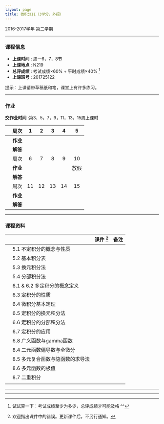 ```yaml
---
layout: page
title: 微积分II（3学分，外招）
---
```



<p class="message">
  2016-2017学年 第二学期
</p>


---

### 课程信息

- __上课时间__ : 周一6，7，8节
- __上课地点__ : N219
- __总评成绩__ : 考试成绩×60% + 平时成绩×40% [^exam]
- __上课班号__ : 201725122

[^exam]: 试试算一下：考试成绩至少为多少，总评成绩才可能及格 ^^

提示：上课请带草稿纸和笔，课堂上有许多练习。

---

### 作业

__交作业时间__ :第3，5，7，9，11，13，15周上课时


|        |   周次     | 1 | 2 | 3 |	4 | 5|
|:--------:|----:|:------:|:------:|:------:|:------:|:------:|
|		|	__作业__ |	<a href="HW/HW_微积分II_第01周_外招_2017.pdf" target="_blank"><i class="fa fa-file-pdf-o" aria-hidden="true"></i></a>	|	<a href="HW/HW_微积分II_第02周_外招_2017.pdf" target="_blank"><i class="fa fa-file-pdf-o" aria-hidden="true"></i></a>		|	<a href="HW/HW_微积分II_第03周_外招_2017.pdf" target="_blank"><i class="fa fa-file-pdf-o" aria-hidden="true"></i></a>		|	<a href="HW/HW_微积分II_第04周_外招_2017.pdf" target="_blank"><i class="fa fa-file-pdf-o" aria-hidden="true"></i></a>		| <a href="HW/HW_微积分II_第05周_外招_2017.pdf" target="_blank"><i class="fa fa-file-pdf-o" aria-hidden="true"></i></a>	 |
|		|	__解答__ |	<a href="HW_sol/HW_微积分II_第01周_外招_sol_2017.pdf" target="_blank"><i class="fa fa-file-pdf-o" aria-hidden="true"></i></a>	|	<a href="HW_sol/HW_微积分II_第02周_外招_sol_2017.pdf" target="_blank"><i class="fa fa-file-pdf-o" aria-hidden="true"></i></a>		|	<a href="HW_sol/HW_微积分II_第03周_外招_sol_2017.pdf" target="_blank"><i class="fa fa-file-pdf-o" aria-hidden="true"></i></a>		|	<a href="HW_sol/HW_微积分II_第05周_外招_sol_2017.pdf" target="_blank"><i class="fa fa-file-pdf-o" aria-hidden="true"></i></a>		| <a href="HW_sol/HW_微积分II_第04周_外招_sol_2017.pdf" target="_blank"><i class="fa fa-file-pdf-o" aria-hidden="true"></i></a>	|
|        |   周次     | 6 | 7 | 8 |	9 | 10|
|		|	__作业__ |	<a href="HW/HW_微积分II_第06周_外招_2017.pdf" target="_blank"><i class="fa fa-file-pdf-o" aria-hidden="true"></i></a>		|	<a href="HW/HW_微积分II_第07周_外招_2017.pdf" target="_blank"><i class="fa fa-file-pdf-o" aria-hidden="true"></i></a>		|	<a href="HW/HW_微积分II_第08周_外招_2017.pdf" target="_blank"><i class="fa fa-file-pdf-o" aria-hidden="true"></i></a>		|	<a href="HW/HW_微积分II_第09周_外招_2017.pdf" target="_blank"><i class="fa fa-file-pdf-o" aria-hidden="true"></i></a>		|	放假 |
|		|	__解答__ |	<a href="HW_sol/HW_微积分II_第06周_外招_sol_2017.pdf" target="_blank"><i class="fa fa-file-pdf-o" aria-hidden="true"></i></a>	|	<a href="HW_sol/HW_微积分II_第07周_外招_sol_2017.pdf" target="_blank"><i class="fa fa-file-pdf-o" aria-hidden="true"></i></a> |	<a href="HW_sol/HW_微积分II_第08周_外招_sol_2017.pdf" target="_blank"><i class="fa fa-file-pdf-o" aria-hidden="true"></i></a> | <a href="HW_sol/HW_微积分II_第09周_外招_sol_2017.pdf" target="_blank"><i class="fa fa-file-pdf-o" aria-hidden="true"></i></a>	 |	|
|        |   周次     | 11 | 12 | 13 |	14 | 15|
|		|	__作业__ |	<a href="HW/HW_微积分II_第11周_外招_2017.pdf" target="_blank"><i class="fa fa-file-pdf-o" aria-hidden="true"></i></a>		|	<a href="HW/HW_微积分II_第12周_外招_2017.pdf" target="_blank"><i class="fa fa-file-pdf-o" aria-hidden="true"></i></a>		|		|			|	|
|		|	__解答__ |		|	 |	 |	 |	|


---

### 课程资料

|        |        | 课件 [^Remark] | 备注 |
|:--------:|:--------|:------:|:------:|
|  | 5.1 不定积分的概念与性质 |  <a href="lectures/5_1_不定积分的概念与性质_NM_2017.pdf" target="_blank"><i class="fa fa-file-pdf-o" aria-hidden="true"></i></a>    |    |
|  | 5.2 基本积分表 |  <a href="lectures/5_2_基本积分表_NM_2017.pdf" target="_blank"><i class="fa fa-file-pdf-o" aria-hidden="true"></i></a>    |  |
|  | 5.3 换元积分法 |  <a href="lectures/5_3_换元积分法_NM_2017.pdf" target="_blank"><i class="fa fa-file-pdf-o" aria-hidden="true"></i></a>    |    |
|  | 5.4 分部积分法 |  <a href="lectures/5_4_分部积分法_NM_2017.pdf" target="_blank"><i class="fa fa-file-pdf-o" aria-hidden="true"></i></a>    |    |
|  | 6.1 & 6.2 多定积分的概念定义 |  <a href="lectures/6_1_6_2_多定积分的概念定义_NM_2017.pdf" target="_blank"><i class="fa fa-file-pdf-o" aria-hidden="true"></i></a>    |    |
|  | 6.3 定积分的性质 |  <a href="lectures/6_3_定积分的性质_NM_2017.pdf" target="_blank"><i class="fa fa-file-pdf-o" aria-hidden="true"></i></a>    |    |
|  | 6.4 微积分基本定理 |  <a href="lectures/6_4_微积分基本定理_NM_2017.pdf" target="_blank"><i class="fa fa-file-pdf-o" aria-hidden="true"></i></a>    |    |
|  | 6.5 定积分的换元积分法 |  <a href="lectures/6_5_定积分的换元积分法_NM_2017.pdf" target="_blank"><i class="fa fa-file-pdf-o" aria-hidden="true"></i></a>    |    |
|  | 6.6 定积分的分部积分法 |  <a href="lectures/6_6_定积分的分部积分法_NM_2017.pdf" target="_blank"><i class="fa fa-file-pdf-o" aria-hidden="true"></i></a>    |    |
|  | 6.7 定积分的应用 |  <a href="lectures/6_7_定积分的应用_NM_2017.pdf" target="_blank"><i class="fa fa-file-pdf-o" aria-hidden="true"></i></a>    |    |
|  | 6.8 广义函数与gamma函数 |  <a href="lectures/6_8_广义函数与gamma函数_NM_2017.pdf" target="_blank"><i class="fa fa-file-pdf-o" aria-hidden="true"></i></a>    |    |
|  | 8.4 二元函数偏导数与全微分 |  <a href="lectures/8_4_二元函数偏导数与全微分_NM_2017.pdf" target="_blank"><i class="fa fa-file-pdf-o" aria-hidden="true"></i></a>    |    |
|  | 8.5 多元复合函数与隐函数的求导法 |  <a href="lectures/8_5_多元复合函数与隐函数的求导法_NM_2017.pdf" target="_blank"><i class="fa fa-file-pdf-o" aria-hidden="true"></i></a>    |    |
|  | 8.6 多元函数的极值 |   <a href="lectures/8_6_多元函数的极值_NM_2017.pdf" target="_blank"><i class="fa fa-file-pdf-o" aria-hidden="true"></i></a>   |    |
|  | 8.7 二重积分 |   <a href="lectures/8_7_二重积分_NM_2017.pdf" target="_blank"><i class="fa fa-file-pdf-o" aria-hidden="true"></i></a>   |    |
|  |  |      |    |



[^Remark]: 欢迎指出课件中的错误。更新课件后，不另行通知。


---


---